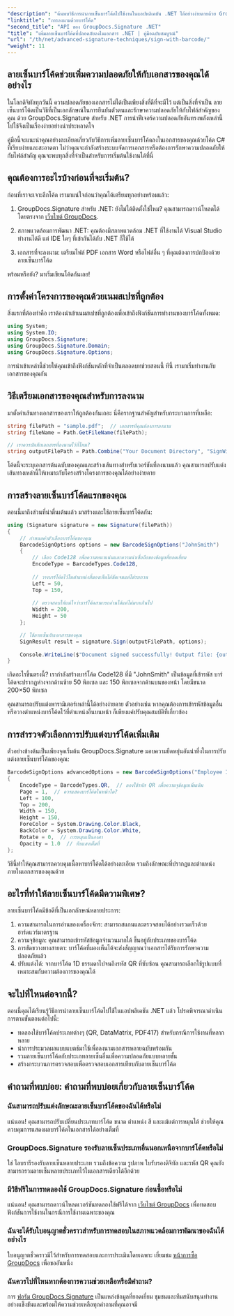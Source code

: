 ```yaml
---
"description": "ค้นพบวิธีการนำลายเซ็นบาร์โค้ดไปใช้งานในแอปพลิเคชัน .NET ได้อย่างง่ายดายด้วย GroupDocs.Signature บทช่วยสอนแบบทีละขั้นตอนพร้อมตัวอย่างโค้ด"
"linktitle": "การลงนามด้วยบาร์โค้ด"
"second_title": "API ของ GroupDocs.Signature .NET"
"title": "เพิ่มลายเซ็นบาร์โค้ดที่ปลอดภัยลงในเอกสาร .NET | คู่มือฉบับสมบูรณ์"
"url": "/th/net/advanced-signature-techniques/sign-with-barcode/"
"weight": 11
---
```


## ลายเซ็นบาร์โค้ดช่วยเพิ่มความปลอดภัยให้กับเอกสารของคุณได้อย่างไร

ในโลกดิจิทัลทุกวันนี้ ความปลอดภัยของเอกสารไม่ได้เป็นเพียงสิ่งที่ดีที่จะมีไว้ แต่เป็นสิ่งที่จำเป็น ลายเซ็นบาร์โค้ดเป็นวิธีที่เป็นเอกลักษณ์ในการยืนยันตัวตนและรักษาความปลอดภัยให้กับไฟล์สำคัญของคุณ ด้วย GroupDocs.Signature สำหรับ .NET การนำฟีเจอร์ความปลอดภัยอันทรงพลังเหล่านี้ไปใช้จึงเป็นเรื่องง่ายอย่างน่าประหลาดใจ

คู่มือนี้จะแนะนำคุณอย่างละเอียดเกี่ยวกับวิธีการเพิ่มลายเซ็นบาร์โค้ดลงในเอกสารของคุณด้วยโค้ด C# ที่เรียบง่ายและสะอาดตา ไม่ว่าคุณจะกำลังสร้างระบบจัดการเอกสารหรือต้องการรักษาความปลอดภัยให้กับไฟล์สำคัญ คุณจะพบทุกสิ่งที่จำเป็นสำหรับการเริ่มต้นใช้งานได้ที่นี่

## คุณต้องการอะไรบ้างก่อนที่จะเริ่มต้น?

ก่อนที่เราจะเจาะลึกโค้ด เรามาแน่ใจก่อนว่าคุณได้เตรียมทุกอย่างพร้อมแล้ว:

1. GroupDocs.Signature สำหรับ .NET: ยังไม่ได้ติดตั้งใช่ไหม? คุณสามารถดาวน์โหลดได้โดยตรงจาก [เว็บไซต์ GroupDocs](https://releases-groupdocs.com/signature/net/).

2. สภาพแวดล้อมการพัฒนา .NET: คุณต้องมีสภาพแวดล้อม .NET ที่ใช้งานได้ Visual Studio ทำงานได้ดี แต่ IDE ใดๆ ที่เข้ากันได้กับ .NET ก็ใช้ได้

3. เอกสารที่จะลงนาม: เตรียมไฟล์ PDF เอกสาร Word หรือไฟล์อื่น ๆ ที่คุณต้องการปกป้องด้วยลายเซ็นบาร์โค้ด

พร้อมหรือยัง? มาเริ่มเขียนโค้ดกันเลย!

## การตั้งค่าโครงการของคุณด้วยเนมสเปซที่ถูกต้อง

สิ่งแรกที่ต้องทำคือ เราต้องนำเข้าเนมสเปซที่ถูกต้องเพื่อเข้าถึงฟังก์ชันการทำงานของบาร์โค้ดทั้งหมด:

```csharp
using System;
using System.IO;
using GroupDocs.Signature;
using GroupDocs.Signature.Domain;
using GroupDocs.Signature.Options;
```

การนำเข้าเหล่านี้ช่วยให้คุณเข้าถึงฟังก์ชันหลักที่จำเป็นตลอดบทช่วยสอนนี้ ทีนี้ เรามาเริ่มทำงานกับเอกสารของคุณกัน

## วิธีเตรียมเอกสารของคุณสำหรับการลงนาม

มาตั้งค่าเส้นทางเอกสารของเราให้ถูกต้องกันเถอะ นี่คือรากฐานสำคัญสำหรับกระบวนการที่เหลือ:

```csharp
string filePath = "sample.pdf";  // เอกสารที่คุณต้องการลงนาม
string fileName = Path.GetFileName(filePath);

// เราควรบันทึกเอกสารที่ลงนามไว้ที่ไหน?
string outputFilePath = Path.Combine("Your Document Directory", "SignWithBarcode", fileName);
```

โค้ดนี้จะระบุเอกสารต้นฉบับของคุณและสร้างเส้นทางสำหรับเวอร์ชันที่ลงนามแล้ว คุณสามารถปรับแต่งเส้นทางเหล่านี้ให้เหมาะกับโครงสร้างโครงการของคุณได้อย่างง่ายดาย

## การสร้างลายเซ็นบาร์โค้ดแรกของคุณ

ตอนนี้มาถึงส่วนที่น่าตื่นเต้นแล้ว มาสร้างและใช้ลายเซ็นบาร์โค้ดกัน:

```csharp
using (Signature signature = new Signature(filePath))
{
    // กำหนดค่าตัวเลือกบาร์โค้ดของคุณ
    BarcodeSignOptions options = new BarcodeSignOptions("JohnSmith")
    {
        // เลือก Code128 เพื่อความหนาแน่นและความน่าเชื่อถือของข้อมูลที่ยอดเยี่ยม
        EncodeType = BarcodeTypes.Code128,
        
        // วางบาร์โค้ดไว้ในตำแหน่งที่มองเห็นได้ชัดเจนแต่ไม่รบกวน
        Left = 50,
        Top = 150,
        
        // ตรวจสอบให้แน่ใจว่าบาร์โค้ดสามารถอ่านได้แต่ไม่มากเกินไป
        Width = 200,
        Height = 50
    };

    // ใช้ลายเซ็นกับเอกสารของคุณ
    SignResult result = signature.Sign(outputFilePath, options);
    
    Console.WriteLine($"Document signed successfully! Output file: {outputFilePath}");
}
```

เกิดอะไรขึ้นตรงนี้? เรากำลังสร้างบาร์โค้ด Code128 ที่มี "JohnSmith" เป็นข้อมูลที่เข้ารหัส บาร์โค้ดจะปรากฏห่างจากด้านซ้าย 50 พิกเซล และ 150 พิกเซลจากด้านบนของหน้า โดยมีขนาด 200×50 พิกเซล

คุณสามารถปรับแต่งพารามิเตอร์เหล่านี้ได้อย่างง่ายดาย ตัวอย่างเช่น หากคุณต้องการเข้ารหัสข้อมูลอื่น หรือวางตำแหน่งบาร์โค้ดไว้ที่ตำแหน่งอื่นบนหน้า ก็เพียงแค่ปรับคุณสมบัติที่เกี่ยวข้อง

## การสำรวจตัวเลือกการปรับแต่งบาร์โค้ดเพิ่มเติม

ตัวอย่างข้างต้นเป็นเพียงจุดเริ่มต้น GroupDocs.Signature มอบความยืดหยุ่นอันน่าทึ่งในการปรับแต่งลายเซ็นบาร์โค้ดของคุณ:

```csharp
BarcodeSignOptions advancedOptions = new BarcodeSignOptions("Employee ID: 123456")
{
    EncodeType = BarcodeTypes.QR,  // ลองใช้รหัส QR เพื่อความจุข้อมูลเพิ่มเติม
    Page = 1,  // ควรแสดงบาร์โค้ดในหน้าใด?
    Left = 100,
    Top = 200,
    Width = 150,
    Height = 150,
    ForeColor = System.Drawing.Color.Black,
    BackColor = System.Drawing.Color.White,
    Rotate = 0,  // การหมุนเป็นองศา
    Opacity = 1.0  // ทึบแสงเต็มที่
};
```

วิธีนี้ทำให้คุณสามารถควบคุมเนื้อหาบาร์โค้ดได้อย่างละเอียด รวมถึงลักษณะที่ปรากฏและตำแหน่งภายในเอกสารของคุณด้วย

## อะไรที่ทำให้ลายเซ็นบาร์โค้ดมีความพิเศษ?

ลายเซ็นบาร์โค้ดมีข้อดีที่เป็นเอกลักษณ์หลายประการ:

1. ความสามารถในการอ่านของเครื่องจักร: สามารถสแกนและตรวจสอบได้อย่างรวดเร็วด้วยฮาร์ดแวร์มาตรฐาน
2. ความจุข้อมูล: คุณสามารถเข้ารหัสข้อมูลจำนวนมากได้ ขึ้นอยู่กับประเภทของบาร์โค้ด
3. การขัดขวางทางสายตา: บาร์โค้ดที่มองเห็นได้จะส่งสัญญาณว่าเอกสารได้รับการรักษาความปลอดภัยแล้ว
4. ปรับแต่งได้: จากบาร์โค้ด 1D ธรรมดาไปจนถึงรหัส QR ที่ซับซ้อน คุณสามารถเลือกใช้รูปแบบที่เหมาะสมกับความต้องการของคุณได้

## จะไปที่ไหนต่อจากนี้?

ตอนนี้คุณได้เรียนรู้วิธีการนำลายเซ็นบาร์โค้ดไปใช้ในแอปพลิเคชัน .NET แล้ว โปรดพิจารณาดำเนินการตามขั้นตอนต่อไปนี้:

- ทดลองใช้บาร์โค้ดประเภทต่างๆ (QR, DataMatrix, PDF417) สำหรับกรณีการใช้งานที่หลากหลาย
- นำการประมวลผลแบบแบตช์มาใช้เพื่อลงนามเอกสารหลายฉบับพร้อมกัน
- รวมลายเซ็นบาร์โค้ดกับประเภทลายเซ็นอื่นเพื่อความปลอดภัยแบบหลายชั้น
- สร้างกระบวนการตรวจสอบเพื่อตรวจสอบเอกสารเทียบกับลายเซ็นบาร์โค้ด

## คำถามที่พบบ่อย: คำถามที่พบบ่อยเกี่ยวกับลายเซ็นบาร์โค้ด

### ฉันสามารถปรับแต่งลักษณะลายเซ็นบาร์โค้ดของฉันได้หรือไม่
แน่นอน! คุณสามารถปรับเปลี่ยนประเภทบาร์โค้ด ขนาด ตำแหน่ง สี และแม้แต่การหมุนได้ ช่วยให้คุณควบคุมการแสดงผลบาร์โค้ดในเอกสารได้อย่างเต็มที่

### GroupDocs.Signature รองรับลายเซ็นประเภทอื่นนอกเหนือจากบาร์โค้ดหรือไม่
ใช่ ไลบรารีรองรับลายเซ็นหลายประเภท รวมถึงข้อความ รูปภาพ ใบรับรองดิจิทัล และรหัส QR คุณยังสามารถรวมลายเซ็นหลายประเภทไว้ในเอกสารเดียวได้อีกด้วย

### มีวิธีฟรีในการทดลองใช้ GroupDocs.Signature ก่อนซื้อหรือไม่
แน่นอน! คุณสามารถดาวน์โหลดเวอร์ชันทดลองใช้ฟรีได้จาก [เว็บไซต์ GroupDocs](https://releases.groupdocs.com/) เพื่อทดสอบฟังก์ชันการใช้งานในกรณีการใช้งานเฉพาะของคุณ

### ฉันจะได้รับใบอนุญาตชั่วคราวสำหรับการทดสอบในสภาพแวดล้อมการพัฒนาของฉันได้อย่างไร
ใบอนุญาตชั่วคราวมีไว้สำหรับการทดสอบและการประเมินโดยเฉพาะ เยี่ยมชม [หน้าการซื้อ GroupDocs](https://purchase.groupdocs.com/temporary-license/) เพื่อขออันหนึ่ง

### ฉันควรไปที่ไหนหากต้องการความช่วยเหลือหรือมีคำถาม?
การ [ฟอรัม GroupDocs.Signature](https://forum.groupdocs.com/c/signature/13) เป็นแหล่งข้อมูลที่ยอดเยี่ยม ชุมชนและทีมสนับสนุนทำงานอย่างแข็งขันและพร้อมให้ความช่วยเหลือทุกคำถามที่คุณอาจมี